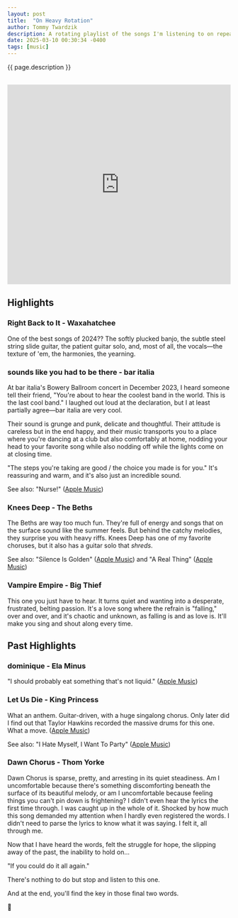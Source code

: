 ```yaml
---
layout: post
title:  "On Heavy Rotation"
author: Tommy Twardzik
description: A rotating playlist of the songs I'm listening to on repeat.
date: 2025-03-10 00:30:34 -0400
tags: [music]
---
```

<!-- original publication date December 13, 2023 -->

{{ page.description }}

<div>
<br>
<iframe allow="autoplay *; encrypted-media *; fullscreen *" frameborder="0" height="450" style="width:100%;max-width:660px;overflow:hidden;background:transparent;" sandbox="allow-forms allow-popups allow-same-origin allow-scripts allow-storage-access-by-user-activation allow-top-navigation-by-user-activation" src="https://embed.music.apple.com/playlist/heavy-rotation/pl.5b92b3807b4c4a07a9f4b184ba8995fd"></iframe>
<br>
</div>

## Highlights

### Right Back to It - Waxahatchee
One of the best songs of 2024?? The softly plucked banjo, the subtle steel string slide guitar, the patient guitar solo, and, most of all, the vocals—the texture of 'em, the harmonies, the yearning.

### sounds like you had to be there - bar italia
At bar italia's Bowery Ballroom concert in December 2023, I heard someone tell their friend, "You're about to hear the coolest band in the world. This is the last cool band." I laughed out loud at the declaration, but I at least partially agree—bar italia are very cool.

Their sound is grunge and punk, delicate and thoughtful. Their attitude is careless but in the end happy, and their music transports you to a place where you're dancing at a club but also comfortably at home, nodding your head to your favorite song while also nodding off while the lights come on at closing time.

"The steps you're taking are good / the choice you made is for you." It's reassuring and warm, and it's also just an incredible sound.

See also: "Nurse!" ([Apple Music](https://music.apple.com/album/nurse/1678575073?i=1678575677))

### Knees Deep - The Beths
The Beths are way too much fun. They're full of energy and songs that on the surface sound like the summer feels. But behind the catchy melodies, they surprise you with heavy riffs. Knees Deep has one of my favorite choruses, but it also has a guitar solo that *shreds*.

See also: "Silence Is Golden" ([Apple Music](https://music.apple.com/album/silence-is-golden/1620095921?i=1620095931)) and "A Real Thing" ([Apple Music](https://music.apple.com/album/a-real-thing/1601580358?i=1601580362))

### Vampire Empire - Big Thief
This one you just have to hear. It turns quiet and wanting into a desperate, frustrated, belting passion. It's a love song where the refrain is "falling," over and over, and it's chaotic and unknown, as falling is and as love is. It'll make you sing and shout along every time.

## Past Highlights
### dominique - Ela Minus
"I should probably eat something that's not liquid." ([Apple Music](https://music.apple.com/album/dominique/1526852447?i=1526852453))

### Let Us Die - King Princess
What an anthem. Guitar-driven, with a huge singalong chorus. Only later did I find out that Taylor Hawkins recorded the massive drums for this one. What a move. ([Apple Music](https://music.apple.com/album/let-us-die/1627312597?i=1627313072))

See also: "I Hate Myself, I Want To Party" ([Apple Music](https://music.apple.com/album/i-hate-myself-i-want-to-party/1627312597?i=1627312600))

### Dawn Chorus - Thom Yorke
Dawn Chorus is sparse, pretty, and arresting in its quiet steadiness. Am I uncomfortable because there's something discomforting beneath the surface of its beautiful melody, or am I uncomfortable because feeling things you can't pin down is frightening? I didn't even hear the lyrics the first time through. I was caught up in the whole of it. Shocked by how much this song demanded my attention when I hardly even registered the words. I didn't need to parse the lyrics to know what it was saying. I felt it, all through me.

Now that I have heard the words, felt the struggle for hope, the slipping away of the past, the inability to hold on...

"If you could do it all again."

There's nothing to do but stop and listen to this one.

And at the end, you'll find the key in those final two words.


🎵

